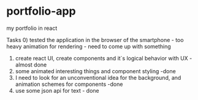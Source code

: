 # portfolio-app
my portfolio in react

Tasks
0) tested the application in the browser of the smartphone - too heavy animation for            rendering - need to come up with something
1) create react UI, create components and it`s logical behavior with UX - almost done
2) some animated interesting things and component styling -done
3) I need to look for an unconventional idea for the background, and animation schemes for      components -done
4) use some json api for text - done
